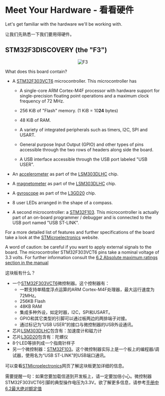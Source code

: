 # Meet Your Hardware - 看看硬件

Let's get familiar with the hardware we'll be working with.

让我们先熟悉一下我们要用得硬件。

## STM32F3DISCOVERY (the "F3")

<p align="center">
<img title="F3" src="../assets/f3.jpg">
</p>

What does this board contain?

- A [STM32F303VCT6](https://www.st.com/en/microcontrollers/stm32f303vc.html) microcontroller. This microcontroller has
  - A single-core ARM Cortex-M4F processor with hardware support for single-precision floating point
    operations and a maximum clock frequency of 72 MHz.

  - 256 KiB of "Flash" memory. (1 KiB = 10**24** bytes)

  - 48 KiB of RAM.

  - A variety of integrated peripherals such as timers, I2C, SPI and USART.

  - General purpose Input Output (GPIO) and other types of pins accessible through the two rows of headers along side the board.
  
  - A USB interface accessible through the USB port labeled "USB USER".

- An [accelerometer](https://en.wikipedia.org/wiki/Accelerometer) as part of the [LSM303DLHC](https://www.st.com/en/mems-and-sensors/lsm303dlhc.html) chip.

- A [magnetometer](https://en.wikipedia.org/wiki/Magnetometer) as part of the [LSM303DLHC](https://www.st.com/en/mems-and-sensors/lsm303dlhc.html) chip.

- A [gyroscope](https://en.wikipedia.org/wiki/Gyroscope) as part of the [L3GD20](https://www.pololu.com/file/0J563/L3GD20.pdf) chip.

- 8 user LEDs arranged in the shape of a compass.

- A second microcontroller: a [STM32F103](https://www.st.com/en/microcontrollers/stm32f103cb.html). This microcontroller is actually part of an on-board programmer / debugger and is connected to the USB port named "USB ST-LINK".

For a more detailed list of features and further specifications of the board take a look at the [STMicroelectronics](https://www.st.com/en/evaluation-tools/stm32f3discovery.html) website.

A word of caution: be careful if you want to apply external signals to the board. The microcontroller STM32F303VCT6 pins take a nominal voltage of 3.3 volts. For further information consult the [6.2 Absolute maximum ratings section in the manual](https://www.st.com/resource/en/datasheet/stm32f303vc.pdf)



这块板有什么？

- 一个[STM32F303VCT6](https://www.st.com/en/microcontrollers/stm32f303vc.html)微控制器。这个控制器有：
  - 一颗支持单精度浮点运算的ARM Cortex-M4F处理器，最大运行速度为72MHz。
  - 256KB Flash
  - 48KB RAM
  - 集成多种外设，如定时器，I2C，SPI和USART。
  - GPIO和其它类型的引脚可以通过板两边的两排端子对接。
  - 通过标记为“USB USER”的接口与微控制器的USB外设通讯。
- 芯片[LSM303DLHC](https://www.st.com/en/mems-and-sensors/lsm303dlhc.html)包含有：加速度计和磁力计
- 芯片[L3GD20](https://www.pololu.com/file/0J563/L3GD20.pdf)包含有：陀螺仪
- 8个LED等排列成一个指南针样子
- 另一个微控制器：[STM32F103](https://www.st.com/en/microcontrollers/stm32f103cb.html)。这个微控制器实际上是一个板上的编程器/调试器，使用名为“USB ST-LINK”的USB端口通讯。

可以查看[STMicroelectronics](https://www.st.com/en/evaluation-tools/stm32f3discovery.html)网页了解这块板更加详细的信息。

需要提醒一句：如果您要加载信道到开发板上，请一定要加倍小心。微控制器STM32F303VCT6引脚的典型操作电压为3.3V。欲了解更多信息，请参考[手册中6.2最大绝对额定值](https://www.st.com/resource/en/datasheet/stm32f303vc.pdf)
